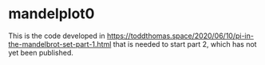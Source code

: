 # mandelplot0

This is the code developed in https://toddthomas.space/2020/06/10/pi-in-the-mandelbrot-set-part-1.html that is needed to start part 2, which has not yet been published.
